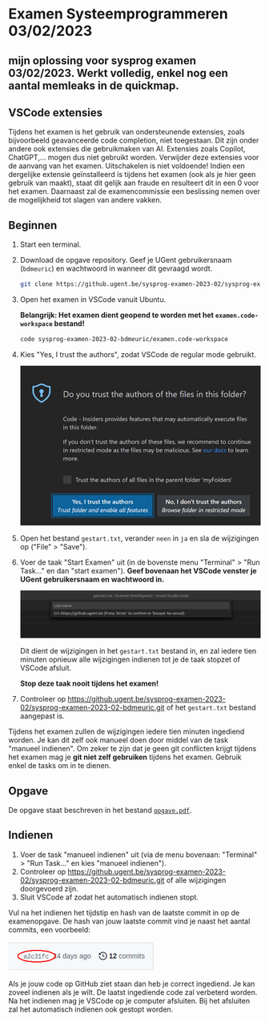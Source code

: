 # Examen Systeemprogrammeren 03/02/2023
## mijn oplossing voor sysprog examen 03/02/2023. Werkt volledig, enkel nog een aantal memleaks in de quickmap.

## VSCode extensies

Tijdens het examen is het gebruik van ondersteunende extensies, zoals bijvoorbeeld geavanceerde code completion, niet toegestaan. Dit zijn onder andere ook extensies die gebruikmaken van AI. Extensies zoals Copilot, ChatGPT,... mogen dus niet gebruikt worden. Verwijder deze extensies voor de aanvang van het examen. Uitschakelen is niet voldoende! Indien een dergelijke extensie geïnstalleerd is tijdens het examen (ook als je hier geen gebruik van maakt), staat dit gelijk aan fraude en resulteert dit in een 0 voor het examen. Daarnaast zal de examencommissie een beslissing nemen over de mogelijkheid tot slagen van andere vakken.

## Beginnen

1. Start een terminal.
1. Download de opgave repository. Geef je UGent gebruikersnaam (`bdmeuric`) en wachtwoord in wanneer dit gevraagd wordt.

   ```bash
   git clone https://github.ugent.be/sysprog-examen-2023-02/sysprog-examen-2023-02-bdmeuric.git
   ```

1. Open het examen in VSCode vanuit Ubuntu.

   **Belangrijk: Het examen dient geopend te worden met het `examen.code-workspace` bestand!**

   ```bash
   code sysprog-examen-2023-02-bdmeuric/examen.code-workspace
   ```

1. Kies "Yes, I trust the authors", zodat VSCode de regular mode gebruikt.

   ![workspace-trust-dialog](.examen-tools/workspace-trust-dialog.png)

1. Open het bestand `gestart.txt`, verander `neen` in `ja` en sla de wijzigingen op ("File" > "Save").
1. Voer de taak "Start Examen" uit (in de bovenste menu "Terminal" > "Run Task..." en dan "start examen"). **Geef bovenaan het VSCode venster je UGent gebruikersnaam en wachtwoord in.**

   ![Gebruikersnaam en wachtwoord](.examen-tools/username.png)

   Dit dient de wijzigingen in het `gestart.txt` bestand in, en zal iedere tien minuten opnieuw alle wijzigingen indienen tot je de taak stopzet of VSCode afsluit.

   **Stop deze taak nooit tijdens het examen!**

1. Controleer op <https://github.ugent.be/sysprog-examen-2023-02/sysprog-examen-2023-02-bdmeuric.git> of het `gestart.txt` bestand aangepast is.

Tijdens het examen zullen de wijzigingen iedere tien minuten ingediend worden. Je kan dit zelf ook manueel doen door middel van de task "manueel indienen". Om zeker te zijn dat je geen git conflicten krijgt tijdens het examen mag je **git niet zelf gebruiken** tijdens het examen. Gebruik enkel de tasks om in te dienen.

## Opgave

De opgave staat beschreven in het bestand [`opgave.pdf`](./opgave.pdf).

## Indienen

1. Voer de task "manueel indienen" uit (via de menu bovenaan: "Terminal" > "Run Task..." en kies "manueel indienen").
1. Controleer op <https://github.ugent.be/sysprog-examen-2023-02/sysprog-examen-2023-02-bdmeuric.git> of alle wijzigingen doorgevoerd zijn.
1. Sluit VSCode af zodat het automatisch indienen stopt.

Vul na het indienen het tijdstip en hash van de laatste commit in op de examenopgave. De hash van jouw laatste commit vind je naast het aantal commits, een voorbeeld:

   ![commit-hash](.examen-tools/commit-hash.png)


Als je jouw code op GitHub ziet staan dan heb je correct ingediend. Je kan zoveel indienen als je wilt. De laatst ingediende code zal verbeterd worden. Na het indienen mag je VSCode op je computer afsluiten. Bij het afsluiten zal het automatisch indienen ook gestopt worden.
